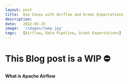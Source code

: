 ```yaml
---
layout: post
title:  Use Cases with Airflow and Great Expectations
description:
date:   2022-02-15
image:  '/images/temp.jpg'
tags:   [Airflow, Data Pipeline, Great Expectations]
---
```


# ️This Blog post is a WIP ⛔️

**What is Apache Airflow**

